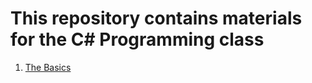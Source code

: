 This repository contains materials for the C# Programming class
=====

1. [The Basics](01-the-basic.md)
